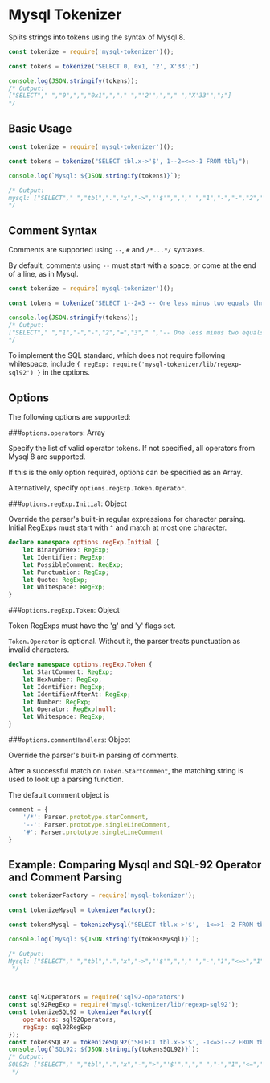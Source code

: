 # Mysql Tokenizer

Splits strings into tokens using the syntax of Mysql 8.

```javascript
const tokenize = require('mysql-tokenizer')();

const tokens = tokenize("SELECT 0, 0x1, '2', X'33';")

console.log(JSON.stringify(tokens));
/* Output:
["SELECT"," ","0",",","0x1",","," ","'2'",","," ","X'33'",";"]
*/
```

## Basic Usage
```javascript
const tokenize = require('mysql-tokenizer')();

const tokens = tokenize("SELECT tbl.x->'$', 1--2=<=>-1 FROM tbl;");

console.log(`Mysql: ${JSON.stringify(tokens)}`);

/* Output:
mysql: ["SELECT"," ","tbl",".","x","->","'$'",","," ","1","-","-","2","=","<=>","-","1"," ","FROM"," ","tbl",";"]
*/
````


## Comment Syntax
Comments are supported using ``--``, ``#`` and ``/*...*/`` syntaxes.

By default, comments using ```--``` must start with a space, or come at the end of a line, as in Mysql.

```javascript
const tokenize = require('mysql-tokenizer')();

const tokens = tokenize("SELECT 1--2=3 -- One less minus two equals three")

console.log(JSON.stringify(tokens));
/* Output:
["SELECT"," ","1","-","-","2","=","3"," ","-- One less minus two equals three"]
*/
```

To implement the SQL standard, which does not require following whitespace,
include ``{ regExp: require('mysql-tokenizer/lib/regexp-sql92') }`` in the options.


## Options
The following options are supported:

###``options.operators``: Array

Specify the list of valid operator tokens.  If not specified,
all operators from Mysql 8 are supported.

If this is the only option required, options can be specified as an Array.

Alternatively, specify ``options.regExp.Token.Operator``.

###``options.regExp.Initial``: Object

Override the parser's built-in regular expressions for character parsing.  
Initial RegExps must start with ```^``` and match at most one character.

```typescript
declare namespace options.regExp.Initial {
    let BinaryOrHex: RegExp;
    let Identifier: RegExp;
    let PossibleComment: RegExp;
    let Punctuation: RegExp;
    let Quote: RegExp;
    let Whitespace: RegExp;
}
```

###``options.regExp.Token``: Object

Token RegExps must have the 'g' and 'y' flags set.

``Token.Operator`` is optional.  Without it, the parser treats punctuation as invalid characters.
```typescript
declare namespace options.regExp.Token {
    let StartComment: RegExp;
    let HexNumber: RegExp;
    let Identifier: RegExp;
    let IdentifierAfterAt: RegExp;
    let Number: RegExp;
    let Operator: RegExp|null;
    let Whitespace: RegExp;
}
```

###``options.commentHandlers``: Object

Override the parser's built-in parsing of comments.  

After a successful match on ``Token.StartComment``, the 
matching string is used to look up a parsing function.

The default comment object is
```javascript
comment = {
    '/*': Parser.prototype.starComment,
    '--': Parser.prototype.singleLineComment,
    '#': Parser.prototype.singleLineComment
}
```

## Example: Comparing Mysql and SQL-92 Operator and Comment Parsing
```javascript
const tokenizerFactory = require('mysql-tokenizer');

const tokenizeMysql = tokenizerFactory();

const tokensMysql = tokenizeMysql("SELECT tbl.x->'$', -1<=>1--2 FROM tbl;");

console.log(`Mysql: ${JSON.stringify(tokensMysql)}`);

/* Output:
Mysql: ["SELECT"," ","tbl",".","x","->","'$'",","," ","-","1","<=>","1","-","-","2"," ","FROM"," ","tbl",";"]
 */



const sql92Operators = require('sql92-operators')
const sql92RegExp = require('mysql-tokenizer/lib/regexp-sql92');
const tokenizeSQL92 = tokenizerFactory({
    operators: sql92Operators,
    regExp: sql92RegExp
});
const tokensSQL92 = tokenizeSQL92("SELECT tbl.x->'$', -1<=>1--2 FROM tbl;");
console.log(`SQL92: ${JSON.stringify(tokensSQL92)}`);
/* Output:
SQL92: ["SELECT"," ","tbl",".","x","-",">","'$'",","," ","-","1","<=",">","1","--2 FROM tbl;"]
 */
```


